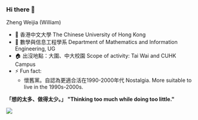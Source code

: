 ### Hi there 👋

Zheng Weijia (William)

- 🔭 香港中文大學 The Chinese University of Hong Kong
- 🌱 數學與信息工程學系 Department of Mathematics and Information Engineering, UG
- 🏠 出沒地點：大圍、中大校園 Scope of activity: Tai Wai and CUHK Campus
- ⚡ Fun fact: 
    * 懷舊黨。自認為更適合活在1990-2000年代 Nostalgia. More suitable to live in the 1990s-2000s.

**「想的太多、做得太少。」 "Thinking too much while doing too little."**

<a href="#">
    <img align="left" src="https://github-readme-stats.vercel.app/api?username=williamzheng0711&show_icons=true&count_private=true">
</a>
